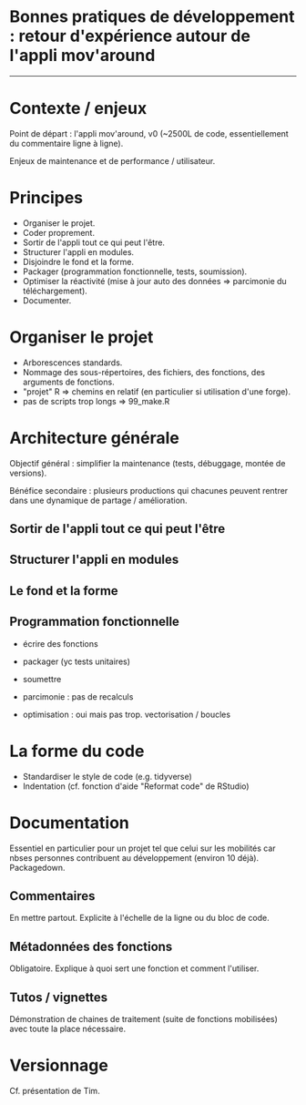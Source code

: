 # Bonnes pratiques de développement : retour d'expérience autour de l'appli mov'around
----------------

# Contexte / enjeux

Point de départ : l'appli mov'around, v0 (~2500L de code, essentiellement du commentaire ligne à ligne).

Enjeux de maintenance et de performance / utilisateur. 
  
# Principes

- Organiser le projet.
- Coder proprement.
- Sortir de l'appli tout ce qui peut l'être.
- Structurer l'appli en modules.
- Disjoindre le fond et la forme.
- Packager (programmation fonctionnelle, tests, soumission).
- Optimiser la réactivité (mise à jour auto des données => parcimonie du téléchargement).
- Documenter.

# Organiser le projet

- Arborescences standards.
- Nommage des sous-répertoires, des fichiers, des fonctions, des arguments de fonctions.
- "projet" R => chemins en relatif (en particulier si utilisation d'une forge).
- pas de scripts trop longs => 99_make.R

# Architecture générale

Objectif général : simplifier la maintenance (tests, débuggage, montée de versions).

Bénéfice secondaire : plusieurs productions qui chacunes peuvent rentrer dans une dynamique de partage / amélioration. 

## Sortir de l'appli tout ce qui peut l'être


## Structurer l'appli en modules


## Le fond et la forme


## Programmation fonctionnelle

- écrire des fonctions
- packager (yc tests unitaires)
- soumettre


  
- parcimonie : pas de recalculs
- optimisation : oui mais pas trop. vectorisation / boucles
  


# La forme du code

- Standardiser le style de code (e.g. tidyverse)
- Indentation (cf. fonction d'aide "Reformat code" de RStudio)

# Documentation
Essentiel en particulier pour un projet tel que celui sur les mobilités car nbses personnes contribuent au développement (environ 10 déjà).
Packagedown.

## Commentaires
En mettre partout. Explicite à l'échelle de la ligne ou du bloc de code.

## Métadonnées des fonctions
Obligatoire. Explique à quoi sert une fonction et comment l'utiliser. 

## Tutos / vignettes
Démonstration de chaines de traitement (suite de fonctions mobilisées) avec toute la place nécessaire.

# Versionnage

Cf. présentation de Tim.
